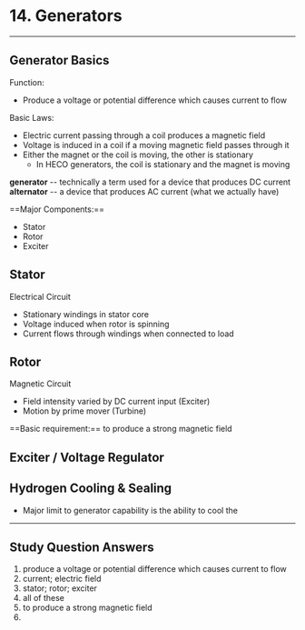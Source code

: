 # 14. Generators
---

## Generator Basics
Function:
-	Produce a voltage or potential difference which causes current to flow

Basic Laws:
-	Electric current passing through a coil produces a magnetic field
-	Voltage is induced in a coil if a moving magnetic field passes through it
-	Either the magnet or the coil is moving, the other is stationary
	-	In HECO generators, the coil is stationary and the magnet is moving

__generator__ -- technically a term used for a device that produces DC current
__alternator__ -- a device that produces AC current (what we actually have)

==Major Components:==
-	Stator
-	Rotor
-	Exciter

## Stator
Electrical Circuit
-	Stationary windings in stator core
-	Voltage induced when rotor is spinning
-	Current flows through windings when connected to load

## Rotor
Magnetic Circuit
-	Field intensity varied by DC current input (Exciter)
-	Motion by prime mover (Turbine)

==Basic requirement:== to produce a strong magnetic field

## Exciter / Voltage Regulator

## Hydrogen Cooling & Sealing
-	Major limit to generator capability is the ability to cool the 

---

## Study Question Answers
1.	produce a voltage or potential difference which causes current to flow
2.	current; electric field
3.	stator; rotor; exciter
4.	all of these
5.	to produce a strong magnetic field
6.	